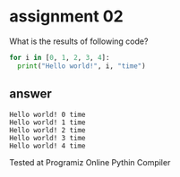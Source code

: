# assignment 02
What is the results of following code?
```python
for i in [0, 1, 2, 3, 4]:
  print("Hello world!", i, "time")
```
## answer
```
Hello world! 0 time
Hello world! 1 time
Hello world! 2 time
Hello world! 3 time
Hello world! 4 time
```
Tested at Programiz Online Pythin Compiler
